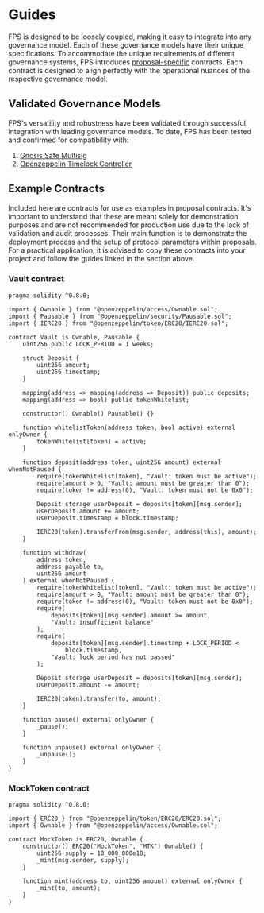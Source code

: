 # Guides

FPS is designed to be loosely coupled, making it easy to integrate into any
governance model. Each of these governance models have their unique
specifications. To accommodate the unique requirements of different governance systems, FPS
introduces [proposal-specific](proposals/) contracts. Each contract is designed to align perfectly with the operational nuances of the respective governance model.

## Validated Governance Models

FPS's versatility and robustness have been validated through successful integration with leading governance models. To date, FPS has been tested and confirmed for compatibility with:

1. [Gnosis Safe Multisig](./multisig-proposal.md)
2. [Openzeppelin Timelock Controller](./timelock-proposal.md)

## Example Contracts

Included here are contracts for use as examples in proposal contracts. It's
important to understand that these are meant solely for demonstration purposes
and are not recommended for production use due to the lack of validation and
audit processes. Their main function is to demonstrate the deployment process
and the setup of protocol parameters within proposals. For a practical
application, it is advised to copy these contracts into your project and follow
the guides linked in the section above.

### Vault contract

```solidity
pragma solidity ^0.8.0;

import { Ownable } from "@openzeppelin/access/Ownable.sol";
import { Pausable } from "@openzeppelin/security/Pausable.sol";
import { IERC20 } from "@openzeppelin/token/ERC20/IERC20.sol";

contract Vault is Ownable, Pausable {
    uint256 public LOCK_PERIOD = 1 weeks;

    struct Deposit {
        uint256 amount;
        uint256 timestamp;
    }

    mapping(address => mapping(address => Deposit)) public deposits;
    mapping(address => bool) public tokenWhitelist;

    constructor() Ownable() Pausable() {}

    function whitelistToken(address token, bool active) external onlyOwner {
        tokenWhitelist[token] = active;
    }

    function deposit(address token, uint256 amount) external whenNotPaused {
        require(tokenWhitelist[token], "Vault: token must be active");
        require(amount > 0, "Vault: amount must be greater than 0");
        require(token != address(0), "Vault: token must not be 0x0");

        Deposit storage userDeposit = deposits[token][msg.sender];
        userDeposit.amount += amount;
        userDeposit.timestamp = block.timestamp;

        IERC20(token).transferFrom(msg.sender, address(this), amount);
    }

    function withdraw(
        address token,
        address payable to,
        uint256 amount
    ) external whenNotPaused {
        require(tokenWhitelist[token], "Vault: token must be active");
        require(amount > 0, "Vault: amount must be greater than 0");
        require(token != address(0), "Vault: token must not be 0x0");
        require(
            deposits[token][msg.sender].amount >= amount,
            "Vault: insufficient balance"
        );
        require(
            deposits[token][msg.sender].timestamp + LOCK_PERIOD <
                block.timestamp,
            "Vault: lock period has not passed"
        );

        Deposit storage userDeposit = deposits[token][msg.sender];
        userDeposit.amount -= amount;

        IERC20(token).transfer(to, amount);
    }

    function pause() external onlyOwner {
        _pause();
    }

    function unpause() external onlyOwner {
        _unpause();
    }
}
```

### MockToken contract

```solidity
pragma solidity ^0.8.0;

import { ERC20 } from "@openzeppelin/token/ERC20/ERC20.sol";
import { Ownable } from "@openzeppelin/access/Ownable.sol";

contract MockToken is ERC20, Ownable {
    constructor() ERC20("MockToken", "MTK") Ownable() {
        uint256 supply = 10_000_000e18;
        _mint(msg.sender, supply);
    }

    function mint(address to, uint256 amount) external onlyOwner {
        _mint(to, amount);
    }
}
```
